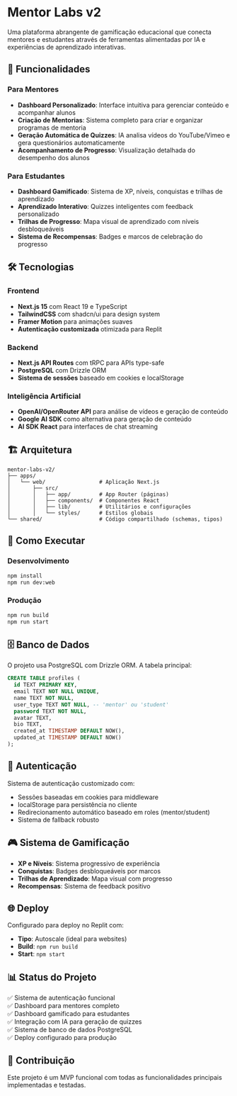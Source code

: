 # Mentor Labs v2

Uma plataforma abrangente de gamificação educacional que conecta mentores e estudantes através de ferramentas alimentadas por IA e experiências de aprendizado interativas.

## 🚀 Funcionalidades

### Para Mentores
- **Dashboard Personalizado**: Interface intuitiva para gerenciar conteúdo e acompanhar alunos
- **Criação de Mentorias**: Sistema completo para criar e organizar programas de mentoria
- **Geração Automática de Quizzes**: IA analisa vídeos do YouTube/Vimeo e gera questionários automaticamente
- **Acompanhamento de Progresso**: Visualização detalhada do desempenho dos alunos

### Para Estudantes
- **Dashboard Gamificado**: Sistema de XP, níveis, conquistas e trilhas de aprendizado
- **Aprendizado Interativo**: Quizzes inteligentes com feedback personalizado
- **Trilhas de Progresso**: Mapa visual de aprendizado com níveis desbloqueáveis
- **Sistema de Recompensas**: Badges e marcos de celebração do progresso

## 🛠 Tecnologias

### Frontend
- **Next.js 15** com React 19 e TypeScript
- **TailwindCSS** com shadcn/ui para design system
- **Framer Motion** para animações suaves
- **Autenticação customizada** otimizada para Replit

### Backend
- **Next.js API Routes** com tRPC para APIs type-safe
- **PostgreSQL** com Drizzle ORM
- **Sistema de sessões** baseado em cookies e localStorage

### Inteligência Artificial
- **OpenAI/OpenRouter API** para análise de vídeos e geração de conteúdo
- **Google AI SDK** como alternativa para geração de conteúdo
- **AI SDK React** para interfaces de chat streaming

## 🏗 Arquitetura

```
mentor-labs-v2/
├── apps/
│   └── web/                 # Aplicação Next.js
│       ├── src/
│       │   ├── app/         # App Router (páginas)
│       │   ├── components/  # Componentes React
│       │   ├── lib/         # Utilitários e configurações
│       │   └── styles/      # Estilos globais
└── shared/                  # Código compartilhado (schemas, tipos)
```

## 🔧 Como Executar

### Desenvolvimento
```bash
npm install
npm run dev:web
```

### Produção
```bash
npm run build
npm run start
```

## 🗄 Banco de Dados

O projeto usa PostgreSQL com Drizzle ORM. A tabela principal:

```sql
CREATE TABLE profiles (
  id TEXT PRIMARY KEY,
  email TEXT NOT NULL UNIQUE,
  name TEXT NOT NULL,
  user_type TEXT NOT NULL, -- 'mentor' ou 'student'
  password TEXT NOT NULL,
  avatar TEXT,
  bio TEXT,
  created_at TIMESTAMP DEFAULT NOW(),
  updated_at TIMESTAMP DEFAULT NOW()
);
```

## 🔐 Autenticação

Sistema de autenticação customizado com:
- Sessões baseadas em cookies para middleware
- localStorage para persistência no cliente
- Redirecionamento automático baseado em roles (mentor/student)
- Sistema de fallback robusto

## 🎮 Sistema de Gamificação

- **XP e Níveis**: Sistema progressivo de experiência
- **Conquistas**: Badges desbloqueáveis por marcos
- **Trilhas de Aprendizado**: Mapa visual com progresso
- **Recompensas**: Sistema de feedback positivo

## 🌐 Deploy

Configurado para deploy no Replit com:
- **Tipo**: Autoscale (ideal para websites)
- **Build**: `npm run build`
- **Start**: `npm start`

## 📊 Status do Projeto

✅ Sistema de autenticação funcional  
✅ Dashboard para mentores completo  
✅ Dashboard gamificado para estudantes  
✅ Integração com IA para geração de quizzes  
✅ Sistema de banco de dados PostgreSQL  
✅ Deploy configurado para produção  

## 🤝 Contribuição

Este projeto é um MVP funcional com todas as funcionalidades principais implementadas e testadas.
